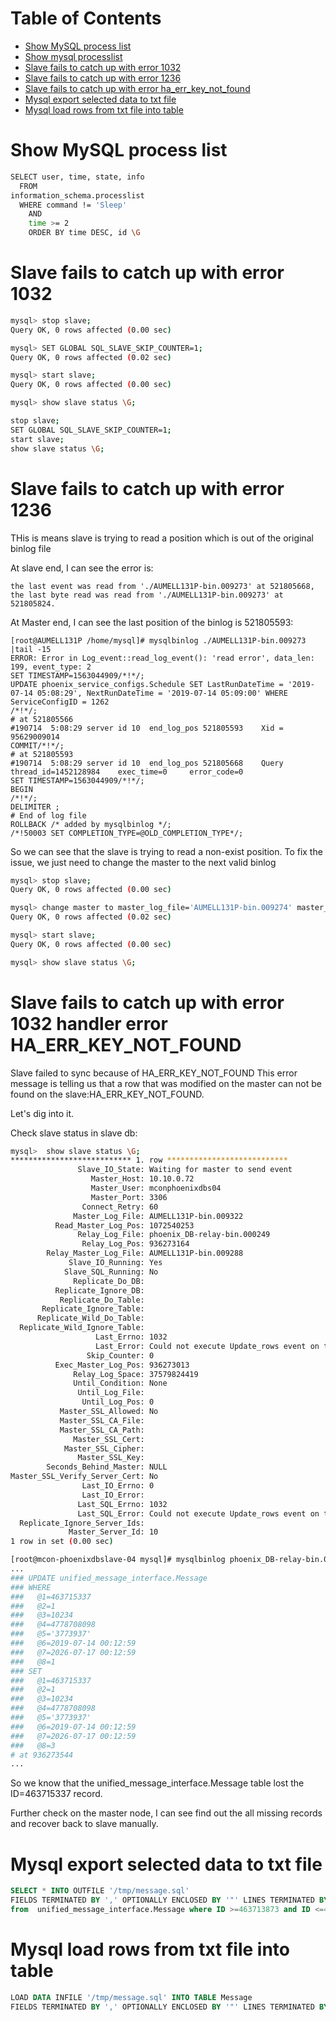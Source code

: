 # Table of Contents
- [Show MySQL process list](MYSQL.md#show-mysql-process-list)
- [Show mysql processlist](MYSQL.md#show-mysql-process-list)
- [Slave fails to catch up with error 1032](MYSQL.md#slave-fails-to-catch-up-with-error-1032)
- [Slave fails to catch up with error 1236](MYSQL.md#slave-fails-to-catch-up-with-error-1236)
- [Slave fails to catch up with error ha_err_key_not_found](MYSQL.md#slave-fails-to-catch-up-with-error-1032-handler-error-ha_err_key_not_found)
- [Mysql export selected data to txt file](MYSQL.md#mysql-export-selected-data-to-txt-file)
- [Mysql load rows from txt file into table](MYSQL.md#mysql-load-rows-from-txt-file-into-table)

# Show MySQL process list
```bash
SELECT user, time, state, info 
  FROM 
information_schema.processlist 
  WHERE command != 'Sleep' 
    AND 
    time >= 2 
    ORDER BY time DESC, id \G
```
# Slave fails to catch up with error 1032
```bash
mysql> stop slave;
Query OK, 0 rows affected (0.00 sec)

mysql> SET GLOBAL SQL_SLAVE_SKIP_COUNTER=1;
Query OK, 0 rows affected (0.02 sec)

mysql> start slave;
Query OK, 0 rows affected (0.00 sec)

mysql> show slave status \G;

stop slave;
SET GLOBAL SQL_SLAVE_SKIP_COUNTER=1;
start slave;
show slave status \G;
```
#  Slave fails to catch up with error 1236
THis is means slave is trying to read a position which is out of the original binlog file

At slave end, I can see the error is:
```
the last event was read from './AUMELL131P-bin.009273' at 521805668, the last byte read was read from './AUMELL131P-bin.009273' at 521805824.
```

At Master end, I can see the last position of the binlog is 521805593:
```
[root@AUMELL131P /home/mysql]# mysqlbinlog ./AUMELL131P-bin.009273 |tail -15
ERROR: Error in Log_event::read_log_event(): 'read error', data_len: 199, event_type: 2
SET TIMESTAMP=1563044909/*!*/;
UPDATE phoenix_service_configs.Schedule SET LastRunDateTime = '2019-07-14 05:08:29', NextRunDateTime = '2019-07-14 05:09:00' WHERE ServiceConfigID = 1262
/*!*/;
# at 521805566
#190714  5:08:29 server id 10  end_log_pos 521805593    Xid = 95629009014
COMMIT/*!*/;
# at 521805593
#190714  5:08:29 server id 10  end_log_pos 521805668    Query   thread_id=1452128984    exec_time=0     error_code=0
SET TIMESTAMP=1563044909/*!*/;
BEGIN
/*!*/;
DELIMITER ;
# End of log file
ROLLBACK /* added by mysqlbinlog */;
/*!50003 SET COMPLETION_TYPE=@OLD_COMPLETION_TYPE*/;

```

So we can see that the slave is trying to read a non-exist position. To fix the issue, we just need to change the master to the next valid binlog

```bash
mysql> stop slave;
Query OK, 0 rows affected (0.00 sec)

mysql> change master to master_log_file='AUMELL131P-bin.009274' master_log_pos=1;
Query OK, 0 rows affected (0.02 sec)

mysql> start slave;
Query OK, 0 rows affected (0.00 sec)

mysql> show slave status \G;
```
# Slave fails to catch up with error 1032 handler error HA_ERR_KEY_NOT_FOUND
Slave failed to sync because of HA_ERR_KEY_NOT_FOUND
This error message is telling us that a row that was modified on the master can not be found on the slave:HA_ERR_KEY_NOT_FOUND. 

Let's dig into it.

Check slave status in slave db:
```bash
mysql>  show slave status \G;
*************************** 1. row ***************************
               Slave_IO_State: Waiting for master to send event
                  Master_Host: 10.10.0.72
                  Master_User: mconphoenixdbs04
                  Master_Port: 3306
                Connect_Retry: 60
              Master_Log_File: AUMELL131P-bin.009322
          Read_Master_Log_Pos: 1072540253
               Relay_Log_File: phoenix_DB-relay-bin.000249
                Relay_Log_Pos: 936273164
        Relay_Master_Log_File: AUMELL131P-bin.009288
             Slave_IO_Running: Yes
            Slave_SQL_Running: No
              Replicate_Do_DB:
          Replicate_Ignore_DB:
           Replicate_Do_Table:
       Replicate_Ignore_Table:
      Replicate_Wild_Do_Table:
  Replicate_Wild_Ignore_Table:
                   Last_Errno: 1032
                   Last_Error: Could not execute Update_rows event on table unified_message_interface.Message; Can't find record in 'Message', Error_code: 1032; handler error HA_ERR_KEY_NOT_FOUND; the event's master log AUMELL131P-bin.009288, end_log_pos 936273393
                 Skip_Counter: 0
          Exec_Master_Log_Pos: 936273013
              Relay_Log_Space: 37579824419
              Until_Condition: None
               Until_Log_File:
                Until_Log_Pos: 0
           Master_SSL_Allowed: No
           Master_SSL_CA_File:
           Master_SSL_CA_Path:
              Master_SSL_Cert:
            Master_SSL_Cipher:
               Master_SSL_Key:
        Seconds_Behind_Master: NULL
Master_SSL_Verify_Server_Cert: No
                Last_IO_Errno: 0
                Last_IO_Error:
               Last_SQL_Errno: 1032
               Last_SQL_Error: Could not execute Update_rows event on table unified_message_interface.Message; Can't find record in 'Message', Error_code: 1032; handler error HA_ERR_KEY_NOT_FOUND; the event's master log AUMELL131P-bin.009288, end_log_pos 936273393
  Replicate_Ignore_Server_Ids:
             Master_Server_Id: 10
1 row in set (0.00 sec)

[root@mcon-phoenixdbslave-04 mysql]# mysqlbinlog phoenix_DB-relay-bin.000249  –base64-output=decode-rows -v |grep -C 50 936273164
...
### UPDATE unified_message_interface.Message
### WHERE
###   @1=463715337
###   @2=1
###   @3=10234
###   @4=4778708098
###   @5='3773937'
###   @6=2019-07-14 00:12:59
###   @7=2026-07-17 00:12:59
###   @8=1
### SET
###   @1=463715337
###   @2=1
###   @3=10234
###   @4=4778708098
###   @5='3773937'
###   @6=2019-07-14 00:12:59
###   @7=2026-07-17 00:12:59
###   @8=3
# at 936273544
...
```

So we know that the unified_message_interface.Message table lost the ID=463715337 record.

Further check on the master node, I can see find out the all missing records and recover back to slave manually.

# Mysql export selected data to txt file
```sql
SELECT * INTO OUTFILE '/tmp/message.sql'
FIELDS TERMINATED BY ',' OPTIONALLY ENCLOSED BY '"' LINES TERMINATED BY '\n'
from  unified_message_interface.Message where ID >=463713873 and ID <=463719734
```

# Mysql load rows from txt file into table
```sql
LOAD DATA INFILE '/tmp/message.sql' INTO TABLE Message 
FIELDS TERMINATED BY ',' OPTIONALLY ENCLOSED BY '"' LINES TERMINATED BY '\n';
```
